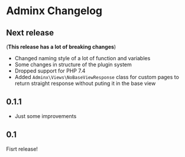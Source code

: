 # Adminx Changelog

## Next release
(**This release has a lot of breaking changes**)

- Changed naming style of a lot of function and variables
- Some changes in structure of the plugin system
- Dropped support for PHP 7.4
- Added `Adminx\Views\NoBaseViewResponse` class for custom pages to return straight response without puting it in the base view

## 0.1.1
- Just some improvements

## 0.1

Fisrt release!
